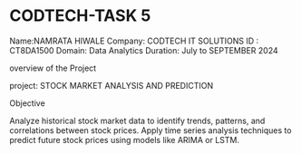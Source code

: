 # CODTECH-TASK 5

Name:NAMRATA HIWALE 
Company: CODTECH IT SOLUTIONS 
ID : CT8DA1500
Domain: Data Analytics
Duration: July to SEPTEMBER 2024

overview of the Project

project: STOCK MARKET ANALYSIS AND PREDICTION

Objective

Analyze historical stock market data to identify trends, patterns, and correlations between
stock prices. Apply time series analysis techniques to predict future stock prices using
models like ARIMA or LSTM.
